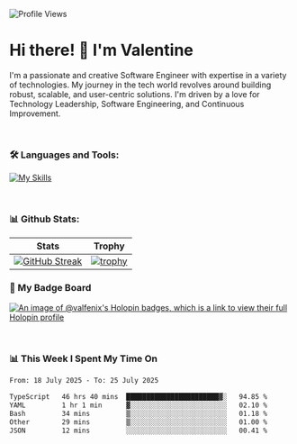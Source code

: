 
    
![Profile Views](https://komarev.com/ghpvc/?username=theodogwutech&color=blue)

# Hi there! 👋 I'm Valentine 
I'm a passionate and creative Software Engineer with expertise in a variety of technologies. My journey in the tech world revolves around building robust, scalable, and user-centric solutions. I'm driven by a love for Technology Leadership, Software Engineering, and Continuous Improvement.

<br />



### 🛠 Languages and Tools:

[![My Skills](https://skillicons.dev/icons?i=nodejs,js,nestjs,nextjs,react,vuejs,nuxtjs,express,tailwind,styledcomponents,materialui,mongodb,sequelize,mysql,postgres,pinia,redux,vite,html,css,pug,aws,prisma,bitbucket,bootstrap,emotion,git,gitlab,go,heroku,jest,netlify,nginx,npm,postman,rabbitmq,redis,supabase,svg,github,ts,ubuntu,vercel,vscode,yarn,powershell&perline=15)](https://skillicons.dev)

<br />

### 📊 Github Stats:

| Stats            | Trophy               |
|-----------------------|-------------------|
| [![GitHub Streak](https://streak-stats.demolab.com?user=theodogwutech&theme=great-gatsby&hide_border=true&border_radius=9.9)](https://git.io/streak-stats) | [![trophy](https://github-profile-trophy.vercel.app/?username=theodogwutech&theme=darkhub&column=7)](https://github.com/ryo-ma/github-profile-trophy) |

### 🥇 My Badge Board
[![An image of @valfenix's Holopin badges, which is a link to view their full Holopin profile](https://holopin.me/valfenix)](https://holopin.io/@valfenix)

<br />

### 📊 This Week I Spent My Time On
<!--START_SECTION:waka-->

```txt
From: 18 July 2025 - To: 25 July 2025

TypeScript   46 hrs 40 mins  ███████████████████████▓░   94.85 %
YAML         1 hr 1 min      ▓░░░░░░░░░░░░░░░░░░░░░░░░   02.10 %
Bash         34 mins         ▒░░░░░░░░░░░░░░░░░░░░░░░░   01.18 %
Other        29 mins         ▒░░░░░░░░░░░░░░░░░░░░░░░░   01.00 %
JSON         12 mins         ░░░░░░░░░░░░░░░░░░░░░░░░░   00.41 %
```

<!--END_SECTION:waka-->




